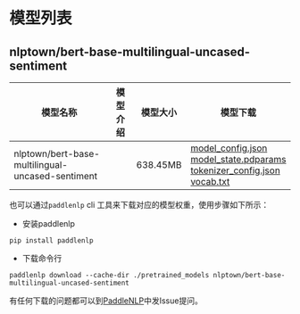 #  模型列表

## nlptown/bert-base-multilingual-uncased-sentiment

| 模型名称 | 模型介绍 | 模型大小  | 模型下载 |
| --- | --- | --- | --- |
|nlptown/bert-base-multilingual-uncased-sentiment|  | 638.45MB | [model_config.json](https://bj.bcebos.com/paddlenlp/models/community/nlptown/bert-base-multilingual-uncased-sentiment/model_config.json)<br>[model_state.pdparams](https://bj.bcebos.com/paddlenlp/models/community/nlptown/bert-base-multilingual-uncased-sentiment/model_state.pdparams)<br>[tokenizer_config.json](https://bj.bcebos.com/paddlenlp/models/community/nlptown/bert-base-multilingual-uncased-sentiment/tokenizer_config.json)<br>[vocab.txt](https://bj.bcebos.com/paddlenlp/models/community/nlptown/bert-base-multilingual-uncased-sentiment/vocab.txt) |

也可以通过`paddlenlp` cli 工具来下载对应的模型权重，使用步骤如下所示：

* 安装paddlenlp

```shell
pip install paddlenlp
```

* 下载命令行

```shell
paddlenlp download --cache-dir ./pretrained_models nlptown/bert-base-multilingual-uncased-sentiment
```

有任何下载的问题都可以到[PaddleNLP](https://github.com/PaddlePaddle/PaddleNLP)中发Issue提问。